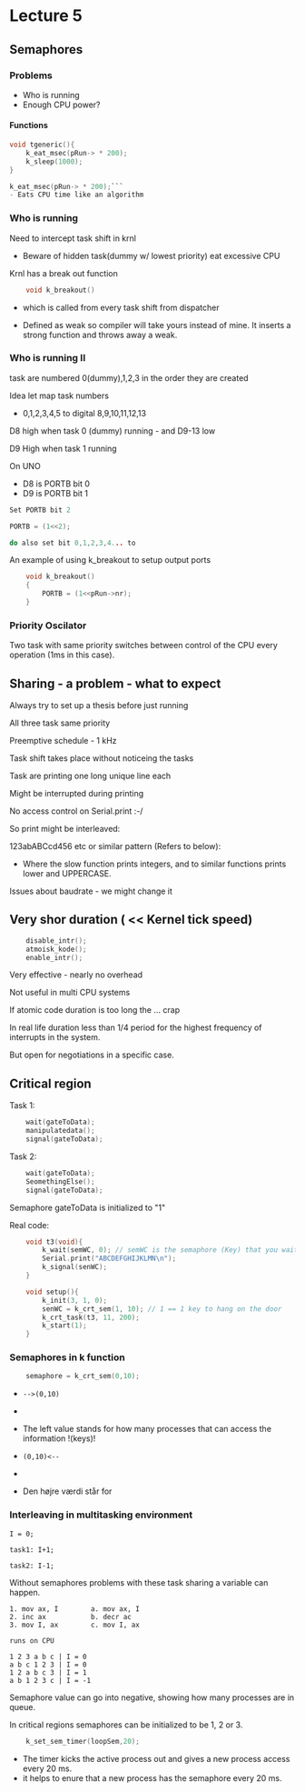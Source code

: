 # Lecture 5

## Semaphores
### Problems
- Who is running
- Enough CPU power?

#### Functions
```c
void tgeneric(){
	k_eat_msec(pRun-> * 200);
	k_sleep(1000);
}
```

```c
k_eat_msec(pRun-> * 200);```
- Eats CPU time like an algorithm
```

### Who is running
Need to intercept task shift in krnl
- Beware of hidden task(dummy w/ lowest priority) eat excessive CPU

Krnl has a break out function

```c
	void k_breakout()
```
- which is called from every task shift from dispatcher

- Defined as weak so compiler will take yours instead of mine. It inserts a strong function and throws away a weak.

### Who is running II
task are numbered 0(dummy),1,2,3 in the order they are created

Idea let map task numbers
- 0,1,2,3,4,5 to digital 8,9,10,11,12,13

D8 high when task 0 (dummy) running - and D9-13 low

D9 High when task 1 running

On UNO
- D8 is PORTB bit 0
- D9 is PORTB bit 1 

```c
Set PORTB bit 2

PORTB = (1<<2);

do also set bit 0,1,2,3,4... to 
```
An example of using k_breakout to setup output ports

```c
	void k_breakout()
	{
		PORTB = (1<<pRun->nr);
	}
```

### Priority Oscilator
Two task with same priority switches between control of the CPU every operation (1ms in this  case).


## Sharing - a problem - what to expect
Always try to set up a thesis before just running

All three task same priority

Preemptive schedule - 1 kHz

Task shift takes place without noticeing the tasks

Task are printing one long unique line each

Might be interrupted during printing

No access control on Serial.print :-/

So print might be interleaved:

123abABCcd456 etc or similar pattern (Refers to below):
- Where the slow function prints integers, and to similar functions prints lower and UPPERCASE.

Issues about baudrate - we might change it

## Very shor duration ( << Kernel tick speed)

```c
	disable_intr();
	atmoisk_kode();
	enable_intr();
```
Very effective - nearly no overhead

Not useful in multi CPU systems

If atomic code duration is too long the ... crap

In real life duration less than 1/4 period for the highest frequency of interrupts in the system.

But open for negotiations in a specific case.

## Critical region

Task 1:
```c
	wait(gateToData);
	manipulatedata();
	signal(gateToData);
```
Task 2:
```c
	wait(gateToData);
	SeomethingElse();
	signal(gateToData);
```
Semaphore gateToData is initialized to "1"

Real code:
```c
	void t3(void){ 
		k_wait(semWC, 0); // semWC is the semaphore (Key) that you wait for,  0 is the time the wait function can wait for. 0 means wait indefinately, -1 means that i don't want to wait and any positive number indicates the number of ms i would like to wait.
		Serial.print("ABCDEFGHIJKLMN\n");
		k_signal(senWC);
	}

	void setup(){
		k_init(3, 1, 0);
		senWC = k_crt_sem(1, 10); // 1 == 1 key to hang on the door
		k_crt_task(t3, 11, 200);
		k_start(1);
	}
```

### Semaphores in k function
```c
	semaphore = k_crt_sem(0,10);
```
- ```-->(0,10)``` 
- 
- The left value stands for how many processes that can access the information !(keys)!

- ```(0,10)<--```
- 
- Den højre værdi står for


### Interleaving in multitasking environment


```
I = 0;

task1: I+1;

task2: I-1;

```
Without semaphores problems with these task sharing a variable can happen.
```
1. mov ax, I 		a. mov ax, I
2. inc ax			b. decr ac
3. mov I, ax		c. mov I, ax

runs on CPU

1 2 3 a b c | I = 0
a b c 1 2 3 | I = 0
1 2 a b c 3 | I = 1
a b 1 2 3 c | I = -1
```

Semaphore value can go into negative, showing how many processes are in queue.

In critical regions semaphores can be initialized to be 1, 2 or 3.

```c
	k_set_sem_timer(loopSem,20);
```
- The timer kicks the active process out and gives a new process access every 20 ms.
- it helps to enure that a new process has the semaphore every 20 ms.

